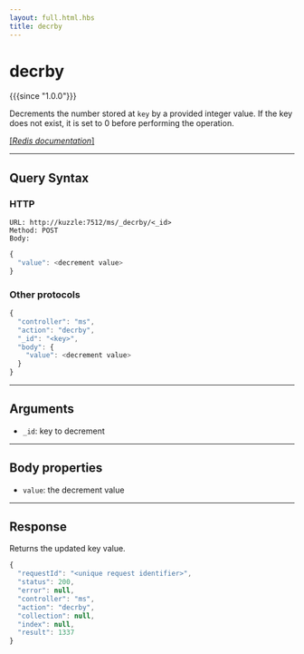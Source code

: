```yaml
---
layout: full.html.hbs
title: decrby
---
```


# decrby

{{{since "1.0.0"}}}

Decrements the number stored at `key` by a provided integer value. If the key does not exist, it is set to 0 before performing the operation.

[[_Redis documentation_]](https://redis.io/commands/decrby)

---

## Query Syntax

### HTTP

```http
URL: http://kuzzle:7512/ms/_decrby/<_id>
Method: POST  
Body:  
```

```js
{
  "value": <decrement value>
}
```

### Other protocols

```js
{
  "controller": "ms",
  "action": "decrby",
  "_id": "<key>",
  "body": {
    "value": <decrement value>
  }
}
```

---

## Arguments

* `_id`: key to decrement

---

## Body properties

* `value`: the decrement value

---

## Response

Returns the updated key value.

```javascript
{
  "requestId": "<unique request identifier>",
  "status": 200,
  "error": null,
  "controller": "ms",
  "action": "decrby",
  "collection": null,
  "index": null,
  "result": 1337
}
```
